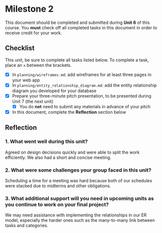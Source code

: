 # Milestone 2

This document should be completed and submitted during **Unit 6** of this course. You **must** check off all completed tasks in this document in order to receive credit for your work.

## Checklist

This unit, be sure to complete all tasks listed below. To complete a task, place an `x` between the brackets.

- [x] In `planning/wireframes.md`: add wireframes for at least three pages in your web app
- [x] In `planning/entity_relationship_diagram.md`: add the entity relationship diagram you developed for your database
- [x] Prepare your three-minute pitch presentation, to be presented during Unit 7 (the next unit)
  - [x] You do **not** need to submit any materials in advance of your pitch
- [x] In this document, complete the **Reflection** section below

## Reflection

### 1. What went well during this unit?

Agreed on design decisions quickly and were able to split the work efficiently. We also had a short and concise meeting.

### 2. What were some challenges your group faced in this unit?

Scheduling a time for a meeting was hard because both of our schedules were stacked due to midterms and other obligations.

### 3. What additional support will you need in upcoming units as you continue to work on your final project?

We may need assistance with implementing the relationships in our ER model, especially the harder ones such as the many-to-many link between tasks and categories.
